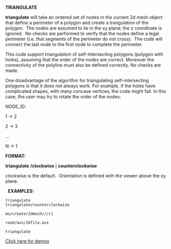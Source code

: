  **TRIANGULATE**

**triangulate** will take an ordered set of nodes in the current 2d mesh
object that define a perimeter of a polygon and create a trangulation of
the polygon.  The nodes are assumed to lie in the xy plane; the z
coordinate is ignored.  No checks are performed to verify that the nodes
define a legal perimeter (i.e. that segments of the perimeter do not
cross).  The code will connect the last node to the first node to
complete the perimeter.

This code support triangulation of self-intersecting polygons (polygon
with holes), assuming that the order of the nodes are correct. Moreover
the connectivity of the polyline must also be defined correctly. No
checks are made.

One disadvantage of the algorithm for triangulating self-intersecting
polygons is that it does not always work. For example, if the holes have
complicated shapes, with many concave vertices, the code might fail. In
this case, the user may try to rotate the order of the nodes:

NODE\_ID:

1 -&gt; 2

2 -&gt; 3

...

N -&gt; 1

**FORMAT:**

**triangulate** **/clockwise** | **counterclockwise** 

clockwise is the default.  Orientation is defined with the viewer above
the xy plane.

 
**EXAMPLES:**

	triangulate
	triangulate/counterclockwise

	mo/create/2dmesh///ri

	read/avs/2dfile.avs

	triangulate

[Click here for demos](../demos/main_tri.md)
